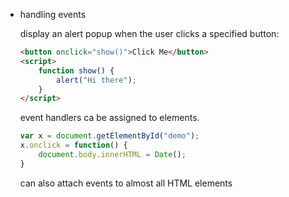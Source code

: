 -   handling events
    
    display an alert popup when the user clicks a specified button:
    
    ```html
    <button onclick="show()">Click Me</button>
    <script>
    	function show() {
    		alert("Hi there");
    	}
    </script>
    ```
    
    event handlers ca be assigned to elements.
    
    ```jsx
    var x = document.getElementById("demo");
    x.onclick = function() {
    	document.body.innerHTML = Date();
    }
    ```
    
    can also attach events to almost all HTML elements